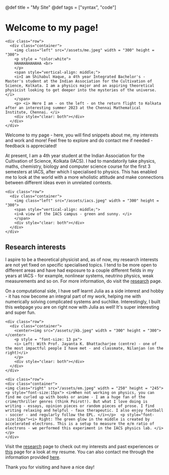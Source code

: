 @def title = "My Site"
@def tags = ["syntax", "code"]

# Welcome to my page!

~~~
<div class="row">
  <div class="container">
    <img class="left" src="/assets/me.jpeg" width = "300" height = "300">
    <p style = "color:white">
    HAHAHAHAHAHA <br>
    </p>
    <span style="vertical-align: middle;">
    <i>I am Shihabul Haque, a 4th year Integrated Bachelor's - Master's student at the Indian Association for the Cultivation of Science, Kolkata. I am a physics major and an aspiring theoretical physicist looking to get deeper into the mysteries of the universe. </i>
    </span>     
    <p> <i> Here I am - on the left - on the return flight to Kolkata after an interesting summer 2023 at the Chennai Mathematical Institute, Chennai. </i>
    <div style="clear: both"></div> 
  </div>
</div>
~~~
Welcome to my page - here, you will find snippets about me, my interests and work and more! Feel free to explore and do contact me if needed - feedback is appreciated!

At present, I am a 4th year student at the Indian Association for the Cultivation of Science, Kolkata (IACS). I had to mandatorily take physics, maths, chemistry, biology and computer science course for the first 3 semesters at IACS, after which I specialised to physics. This has enabled me to look at the world with a more wholistic attitude and make connections between different ideas even in unrelated contexts. 

~~~
<div class="row">
  <div class="container">
    <img class="left" src="/assets/iacs.jpeg" width = "300" height = "300">
    <span style="vertical-align: middle;">
    <i>A view of the IACS campus - green and sunny. </i>
    </span>     
    <div style="clear: both"></div> 
  </div>
</div>
~~~

## Research interests

I aspire to be a theoretical physicist and, as of now, my research interests are not yet fixed on specific specialised topics. I tend to be more open to different areas and have had exposure to a couple different fields in my years at IACS - for example, nonlinear systems, neutrino physics, weak measurements and so on. For more information, do visit the [research](/menu1/) page.

On a computational side, I have self learnt Julia as a side interest and hobby - it has now become an integral part of my work, helping me with numerically solving complicated systems and suchlike. Interestingly, I built this webpage you are on right now with Julia as well! It's super interesting and super fun. 

~~~
<div class="row">
  <div class="container">
    <center><img src="/assets/jkb.jpeg" width = "300" height = "300"></center>
    <p style = "font-size: 13 px">
    <i> Left: With Prof. Jayanta K. Bhattacharjee (centre) - one of the most impactful people I have met - and classmate, Nilanjan (on the right)</i>
    </p>     
    <div style="clear: both"></div> 
  </div>
</div>
~~~

~~~
<div class="row">
<div class="container">
<img class="right" src="/assets/em.jpeg" width = "250" height = "245">
<p style="font-size:15px"> <i>When not working on physics, you can find me curled up with books or anime - I am a huge fan of the crime/thriller genres (think Poirot!). But what I love doing is writing - essays, opinion pieces or random pieces of prose. I find writing relaxing and helpful - faux therapeutic. I also enjoy football - soccer - and regularly follow the EPL. </i></p>  <p style="font-size:15px"><i> Right: The green glow in the middle is created by accelerated electrons. This is a setup to measure the e/m ratio of electrons - we performed this experiment in the IACS physics lab. </i></p>
</div>
~~~

Visit the [research](/menu1/) page to check out my interests and past experiences or [this](/menu2/) page for a look at my resume. You can also contact me through the information provided [here](/menu3/). 

Thank you for visiting and have a nice day!